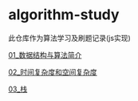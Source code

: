 # algorithm-study

此仓库作为算法学习及刷题记录(js实现)

[01_数据结构与算法简介](https://github.com/iamzjt-front-end/algorithm-study/blob/main/docs/md/01_数据结构与算法简介.md)

[02_时间复杂度和空间复杂度](https://github.com/iamzjt-front-end/algorithm-study/blob/main/docs/md/02_时间复杂度和空间复杂度.md)

[03_栈](https://github.com/iamzjt-front-end/algorithm-study/blob/main/docs/md/03_栈.md)
